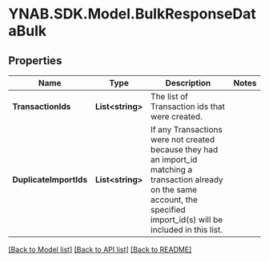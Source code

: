 # YNAB.SDK.Model.BulkResponseDataBulk
## Properties

Name | Type | Description | Notes
------------ | ------------- | ------------- | -------------
**TransactionIds** | **List&lt;string&gt;** | The list of Transaction ids that were created. | 
**DuplicateImportIds** | **List&lt;string&gt;** | If any Transactions were not created because they had an import_id matching a transaction already on the same account, the specified import_id(s) will be included in this list. | 

[[Back to Model list]](../README.md#documentation-for-models) [[Back to API list]](../README.md#documentation-for-api-endpoints) [[Back to README]](../README.md)

